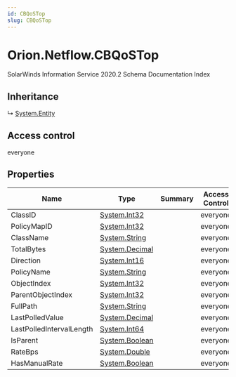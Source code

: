 ```yaml
---
id: CBQoSTop
slug: CBQoSTop
---
```


# Orion.Netflow.CBQoSTop

SolarWinds Information Service 2020.2 Schema Documentation Index

## Inheritance

↳ [System.Entity](./../System/Entity)

## Access control

everyone

## Properties

| Name | Type | Summary | Access Control |
| ------ | ------ | ------ | ------ |
| ClassID | [System.Int32](https://docs.microsoft.com/en-us/dotnet/api/system.int32) |  | everyone |
| PolicyMapID | [System.Int32](https://docs.microsoft.com/en-us/dotnet/api/system.int32) |  | everyone |
| ClassName | [System.String](https://docs.microsoft.com/en-us/dotnet/api/system.string) |  | everyone |
| TotalBytes | [System.Decimal](https://docs.microsoft.com/en-us/dotnet/api/system.decimal) |  | everyone |
| Direction | [System.Int16](https://docs.microsoft.com/en-us/dotnet/api/system.int16) |  | everyone |
| PolicyName | [System.String](https://docs.microsoft.com/en-us/dotnet/api/system.string) |  | everyone |
| ObjectIndex | [System.Int32](https://docs.microsoft.com/en-us/dotnet/api/system.int32) |  | everyone |
| ParentObjectIndex | [System.Int32](https://docs.microsoft.com/en-us/dotnet/api/system.int32) |  | everyone |
| FullPath | [System.String](https://docs.microsoft.com/en-us/dotnet/api/system.string) |  | everyone |
| LastPolledValue | [System.Decimal](https://docs.microsoft.com/en-us/dotnet/api/system.decimal) |  | everyone |
| LastPolledIntervalLength | [System.Int64](https://docs.microsoft.com/en-us/dotnet/api/system.int64) |  | everyone |
| IsParent | [System.Boolean](https://docs.microsoft.com/en-us/dotnet/api/system.boolean) |  | everyone |
| RateBps | [System.Double](https://docs.microsoft.com/en-us/dotnet/api/system.double) |  | everyone |
| HasManualRate | [System.Boolean](https://docs.microsoft.com/en-us/dotnet/api/system.boolean) |  | everyone |

